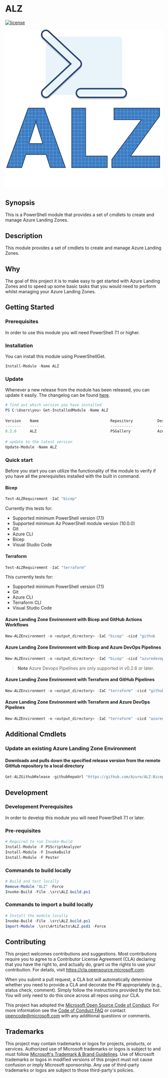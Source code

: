 # ALZ

[![license](https://img.shields.io/badge/License-MIT-purple.svg)](LICENSE)

![Logo](./docs/ALZLogo.png)

## Synopsis

This is a PowerShell module that provides a set of cmdlets to create and manage Azure Landing Zones.

## Description

This module provides a set of cmdlets to create and manage Azure Landing Zones.

## Why

The goal of this project it is to make easy to get started with Azure Landing Zones and to speed up some basic tasks that you would need to perform whilst managing your Azure Landing Zones.

## Getting Started

### Prerequisites

In order to use this module you will need PowerShell 7.1 or higher.

### Installation

You can install this module using PowerShellGet.

```powershell
Install-Module -Name ALZ
```

### Update

Whenever a new release from the module has been released, you can update it easily. The changelog can be found [here](/docs/CHANGELOG.md).

```powershell
# find out which version you have installed
PS C:\Users\you> Get-InstalledModule -Name ALZ

Version    Name                                Repository           Description
-------    ----                                ----------           -----------
0.2.6      ALZ                                 PSGallery            Azure Landing Zones Powershell Module

# update to the latest version
Update-Module -Name ALZ
```

### Quick start

Before you start you can utilize the functionality of the module to verify if you have all the prerequisites installed with the built in command.

#### Bicep

```powershell
Test-ALZRequirement -IaC "bicep"
```

Currently this tests for:

* Supported minimum PowerShell version (7.1)
* Supported minimum Az PowerShell module version (10.0.0)
* Git
* Azure CLI
* Bicep
* Visual Studio Code

#### Terraform

```powershell
Test-ALZRequirement -IaC "terraform"
```

This currently tests for:

* Supported minimum PowerShell version (7.1)
* Git
* Azure CLI
* Terraform CLI
* Visual Studio Code

#### Azure Landing Zone Environment with Bicep and GitHub Actions Workflows

```powershell
New-ALZEnvironment -o <output_directory> -IaC "bicep" -cicd "github
```

#### Azure Landing Zone Environment with Bicep and Azure DevOps Pipelines

```powershell
New-ALZEnvironment -o <output_directory> -IaC "bicep" -cicd "azuredevops"
```

> **Note**
> Azure Devops Pipelines are only supported in v0.2.6 or later.

#### Azure Landing Zone Environment with Terraform and GitHub Pipelines

```powershell
New-ALZEnvironment -o <output_directory> -IaC "terraform" -cicd "github"
```

#### Azure Landing Zone Environment with Terraform and Azure DevOps Pipelines

```powershell
New-ALZEnvironment -o <output_directory> -IaC "terraform" -cicd "azuredevops"
```

## Additional Cmdlets

### Update an existing Azure Landing Zone Environment

#### Downloads and pulls down the specified release version from the remote GitHub repository to a local directory

```powershell
Get-ALZGithubRelease -githubRepoUrl "https://github.com/Azure/ALZ-Bicep" -releases "v0.14.0" -directoryForReleases "C:\Repos\ALZ\accelerator\upstream-releases\"
```

## Development

### Development Prerequisites

In order to develop this module you will need PowerShell 7.1 or later.

### Pre-requisites

```powershell
# Required to run Invoke-Build
Install-Module -F PSScriptAnalyzer
Install-Module -F InvokeBuild
Install-Module -F Pester
```

### Commands to build locally

```powershell
# Build and test locally
Remove-Module "ALZ" -Force
Invoke-Build -File .\src\ALZ.build.ps1
```

### Commands to import a build locally

```powershell
# Install the module locally
Invoke-Build -File .\src\ALZ.build.ps1
Import-Module .\src\Artifacts\ALZ.psd1 -Force
```

## Contributing

This project welcomes contributions and suggestions.  Most contributions require you to agree to a Contributor License Agreement (CLA) declaring that you have the right to, and actually do, grant us
the rights to use your contribution. For details, visit <https://cla.opensource.microsoft.com>.

When you submit a pull request, a CLA bot will automatically determine whether you need to provide a CLA and decorate the PR appropriately (e.g., status check, comment). Simply follow the instructions provided by the bot. You will only need to do this once across all repos using our CLA.

This project has adopted the [Microsoft Open Source Code of Conduct](https://opensource.microsoft.com/codeofconduct/).
For more information see the [Code of Conduct FAQ](https://opensource.microsoft.com/codeofconduct/faq/) or contact [opencode@microsoft.com](mailto:opencode@microsoft.com) with any additional questions or comments.

## Trademarks

This project may contain trademarks or logos for projects, products, or services. Authorized use of Microsoft trademarks or logos is subject to and must follow [Microsoft's Trademark & Brand Guidelines](https://www.microsoft.com/en-us/legal/intellectualproperty/trademarks/usage/general).
Use of Microsoft trademarks or logos in modified versions of this project must not cause confusion or imply Microsoft sponsorship.
Any use of third-party trademarks or logos are subject to those third-party's policies.
